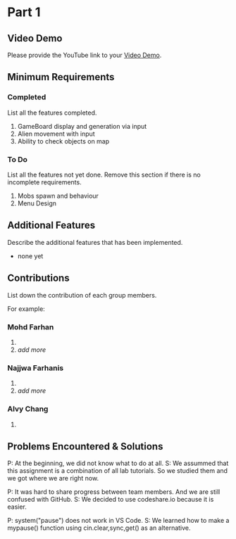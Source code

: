# Part 1


## Video Demo

Please provide the YouTube link to your [Video Demo](https://youtube.com).

## Minimum Requirements

### Completed

List all the features completed.

1. GameBoard display and generation via input
2. Alien movement with input
3. Ability to check objects on map

### To Do

List all the features not yet done. Remove this section if there is no incomplete requirements.

1. Mobs spawn and behaviour
2. Menu Design


## Additional Features

Describe the additional features that has been implemented.

- none yet

## Contributions

List down the contribution of each group members.

For example:

### Mohd Farhan

1. 
2. *add more*

### Najjwa Farhanis

1. 
2. *add more*

### Alvy Chang

1. 



## Problems Encountered & Solutions

P: At the beginning, we did not know what to do at all.
S: We assummed that this assignment is a combination of all lab tutorials. So we studied them and we got where we are right now.

P: It was hard to share progress between team members. And we are still confused with GitHub.
S: We decided to use codeshare.io because it is easier.

P: system("pause") does not work in VS Code.
S: We learned how to make a mypause() function using cin.clear,sync,get() as an alternative.
